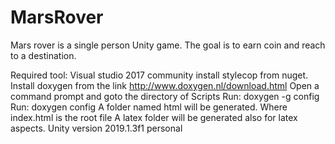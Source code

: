 # MarsRover
Mars rover is a single person Unity game. The goal is to earn coin and reach to a destination.


Required tool:
Visual studio 2017 community
	install stylecop from nuget.
	Install doxygen from the link http://www.doxygen.nl/download.html
		Open a command prompt and goto the directory of Scripts
		Run: doxygen -g config
		Run: doxygen config
		A folder named html will be generated. Where index.html is the root file
		A latex folder will be generated also for latex aspects.
Unity version 2019.1.3f1 personal
